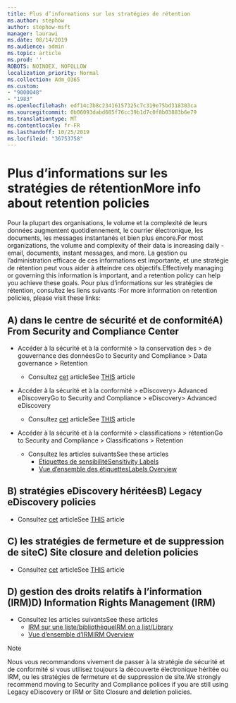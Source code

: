```yaml
---
title: Plus d’informations sur les stratégies de rétention
ms.author: stephow
author: stephow-msft
manager: laurawi
ms.date: 08/14/2019
ms.audience: admin
ms.topic: article
ms.prod: ''
ROBOTS: NOINDEX, NOFOLLOW
localization_priority: Normal
ms.collection: Adm_O365
ms.custom:
- "9000048"
- "1983"
ms.openlocfilehash: edf14c3b8c23416157325c7c319e75bd318303ca
ms.sourcegitcommit: 0b06093dabd685f76cc39b1d7c0f8b03883b6e79
ms.translationtype: MT
ms.contentlocale: fr-FR
ms.lasthandoff: 10/25/2019
ms.locfileid: "36753758"
---
```

# <a name="more-info-about-retention-policies"></a><span data-ttu-id="73a00-102">Plus d’informations sur les stratégies de rétention</span><span class="sxs-lookup"><span data-stu-id="73a00-102">More info about retention policies</span></span>

<span data-ttu-id="73a00-103">Pour la plupart des organisations, le volume et la complexité de leurs données augmentent quotidiennement, le courrier électronique, les documents, les messages instantanés et bien plus encore.</span><span class="sxs-lookup"><span data-stu-id="73a00-103">For most organizations, the volume and complexity of their data is increasing daily - email, documents, instant messages, and more.</span></span> <span data-ttu-id="73a00-104">La gestion ou l’administration efficace de ces informations est importante, et une stratégie de rétention peut vous aider à atteindre ces objectifs.</span><span class="sxs-lookup"><span data-stu-id="73a00-104">Effectively managing or governing this information is important, and a retention policy can help you achieve these goals.</span></span> <span data-ttu-id="73a00-105">Pour plus d’informations sur les stratégies de rétention, consultez les liens suivants :</span><span class="sxs-lookup"><span data-stu-id="73a00-105">For more information on retention policies, please visit these links:</span></span>

## <a name="a-from-security-and-compliance-center"></a><span data-ttu-id="73a00-106">A) dans le centre de sécurité et de conformité</span><span class="sxs-lookup"><span data-stu-id="73a00-106">A) From Security and Compliance Center</span></span>

- <span data-ttu-id="73a00-107">Accéder à la sécurité et à la conformité > la conservation des > de gouvernance des données</span><span class="sxs-lookup"><span data-stu-id="73a00-107">Go to Security and Compliance > Data governance > Retention</span></span>
  - <span data-ttu-id="73a00-108">Consultez [cet](https://docs.microsoft.com/office365/securitycompliance/retention-policies) article</span><span class="sxs-lookup"><span data-stu-id="73a00-108">See [THIS](https://docs.microsoft.com/office365/securitycompliance/retention-policies) article</span></span>

- <span data-ttu-id="73a00-109">Accéder à la sécurité et à la conformité > eDiscovery> Advanced eDiscovery</span><span class="sxs-lookup"><span data-stu-id="73a00-109">Go to Security and Compliance > eDiscovery> Advanced eDiscovery</span></span> 
  - <span data-ttu-id="73a00-110">Consultez [cet](https://docs.microsoft.com/office365/securitycompliance/ediscovery-cases) article</span><span class="sxs-lookup"><span data-stu-id="73a00-110">See [THIS](https://docs.microsoft.com/office365/securitycompliance/ediscovery-cases) article</span></span>

- <span data-ttu-id="73a00-111">Accéder à la sécurité et à la conformité > classifications > rétention</span><span class="sxs-lookup"><span data-stu-id="73a00-111">Go to Security and Compliance > Classifications > Retention</span></span>
  - <span data-ttu-id="73a00-112">Consultez les articles suivants</span><span class="sxs-lookup"><span data-stu-id="73a00-112">See these articles</span></span>
    - [<span data-ttu-id="73a00-113">Étiquettes de sensibilité</span><span class="sxs-lookup"><span data-stu-id="73a00-113">Sensitivity Labels</span></span>](https://docs.microsoft.com/office365/securitycompliance/sensitivity-labels)
    - [<span data-ttu-id="73a00-114">Vue d’ensemble des étiquettes</span><span class="sxs-lookup"><span data-stu-id="73a00-114">Labels Overview</span></span>](https://docs.microsoft.com/office365/securitycompliance/labels)

## <a name="b-legacy-ediscovery-policies"></a><span data-ttu-id="73a00-115">B) stratégies eDiscovery héritées</span><span class="sxs-lookup"><span data-stu-id="73a00-115">B) Legacy eDiscovery policies</span></span>

- <span data-ttu-id="73a00-116">Consultez [cet](https://support.office.com/article/Set-up-an-eDiscovery-Center-in-SharePoint-Online-A18F8975-AA7F-43B4-A7D6-001D14744D8E) article</span><span class="sxs-lookup"><span data-stu-id="73a00-116">See [THIS](https://support.office.com/article/Set-up-an-eDiscovery-Center-in-SharePoint-Online-A18F8975-AA7F-43B4-A7D6-001D14744D8E) article</span></span>

## <a name="c-site-closure-and-deletion-policies"></a><span data-ttu-id="73a00-117">C) les stratégies de fermeture et de suppression de site</span><span class="sxs-lookup"><span data-stu-id="73a00-117">C) Site closure and deletion policies</span></span>

- <span data-ttu-id="73a00-118">Consultez [cet](https://support.office.com/article/Use-policies-for-site-closure-and-deletion-A8280D82-27FD-48C5-9ADF-8A5431208BA5) article</span><span class="sxs-lookup"><span data-stu-id="73a00-118">See [THIS](https://support.office.com/article/Use-policies-for-site-closure-and-deletion-A8280D82-27FD-48C5-9ADF-8A5431208BA5) article</span></span>  

## <a name="d-information-rights-management-irm"></a><span data-ttu-id="73a00-119">D) gestion des droits relatifs à l’information (IRM)</span><span class="sxs-lookup"><span data-stu-id="73a00-119">D) Information Rights Management (IRM)</span></span>

- <span data-ttu-id="73a00-120">Consultez les articles suivants</span><span class="sxs-lookup"><span data-stu-id="73a00-120">See these articles</span></span>
  - [<span data-ttu-id="73a00-121">IRM sur une liste/bibliothèque</span><span class="sxs-lookup"><span data-stu-id="73a00-121">IRM on a list/Library</span></span>](https://support.office.com/article/apply-information-rights-management-to-a-list-or-library-3bdb5c4e-94fc-4741-b02f-4e7cc3c54aa1)
  - [<span data-ttu-id="73a00-122">Vue d’ensemble d’IRM</span><span class="sxs-lookup"><span data-stu-id="73a00-122">IRM Overview</span></span>](https://support.office.com/article/create-and-apply-information-management-policies-eb501fe9-2ef6-4150-945a-65a6451ee9e9)

> [!Note]
> <span data-ttu-id="73a00-123">Nous vous recommandons vivement de passer à la stratégie de sécurité et de conformité si vous utilisez toujours la découverte électronique héritée ou IRM, ou les stratégies de fermeture et de suppression de site.</span><span class="sxs-lookup"><span data-stu-id="73a00-123">We strongly recommend moving to Security and Compliance polices if you are still using Legacy eDiscovery or IRM or Site Closure and deletion policies.</span></span>
